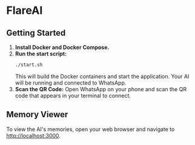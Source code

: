 # FlareAI

## Getting Started

1.  **Install Docker and Docker Compose.**
2.  **Run the start script:**
    ```bash
    ./start.sh
    ```
    This will build the Docker containers and start the application. Your AI will be running and connected to WhatsApp.
3.  **Scan the QR Code:**
    Open WhatsApp on your phone and scan the QR code that appears in your terminal to connect.

## Memory Viewer

To view the AI's memories, open your web browser and navigate to [http://localhost:3000](http://localhost:3000).